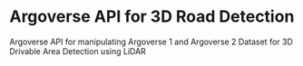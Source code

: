 # Argoverse API for 3D Road Detection
Argoverse API for manipulating Argoverse 1 and Argoverse 2 Dataset for 3D Drivable Area Detection using LiDAR
